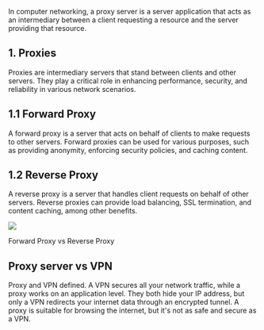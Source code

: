 
In computer networking, a proxy server is a server application that acts as an intermediary between a client requesting a resource and the server providing that resource.  

## 1\. Proxies

Proxies are intermediary servers that stand between clients and other servers. They play a critical role in enhancing performance, security, and reliability in various network scenarios.

## 1.1 Forward Proxy

A forward proxy is a server that acts on behalf of clients to make requests to other servers. Forward proxies can be used for various purposes, such as providing anonymity, enforcing security policies, and caching content.

## 1.2 Reverse Proxy

A reverse proxy is a server that handles client requests on behalf of other servers. Reverse proxies can provide load balancing, SSL termination, and content caching, among other benefits.

![](https://miro.medium.com/v2/resize:fit:700/1*oeUPfO992X54Q15f39Nsig.png)

Forward Proxy vs Reverse Proxy




## Proxy server vs VPN 

Proxy and VPN defined. A VPN secures all your network traffic, while a proxy works on an application level. They both hide your IP address, but only a VPN redirects your internet data through an encrypted tunnel. A proxy is suitable for browsing the internet, but it's not as safe and secure as a VPN.